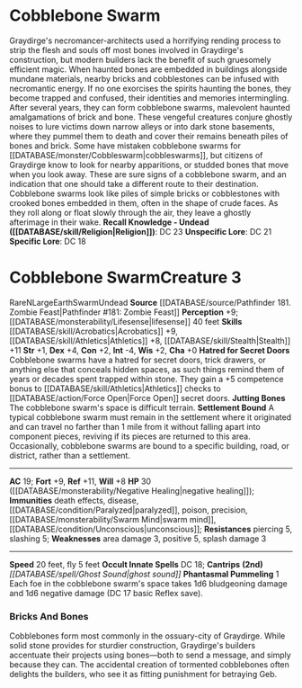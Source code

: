﻿---
ac: '19'
alignment: N
charisma: '+0'
constitution: '+2'
creature_ability:
- Hatred for Secret Doors
- Jutting Bones
- Phantasmal Pummeling
- Settlement Bound
dexterity: '+4'
element: Earth
fly_speed: '5'
fortitude: '+9'
hp: 30 ( negative healing )
id: '2032'
immunity:
- '[[DATABASE/trait/Death|death]] effects'
- '[[DATABASE/trait/Disease|disease]]'
- '[[DATABASE/condition/Paralyzed|paralyzed]]'
- '[[DATABASE/trait/Poison|poison]]'
- precision
- '[[DATABASE/monsterability/Swarm Mind|swarm mind]]'
- '[[DATABASE/condition/Unconscious|unconscious]]'
intelligence: '-4'
land_speed: '20'
level: '3'
max_speed: '20'
name: Cobblebone Swarm
perception: '+9'
rarity: Rare
reflex: '+11'
resistance:
- piercing 5
- slashing 5
sense:
- '[[DATABASE/monsterability/Lifesense|lifesense]] 40 feet'
size: Large
skill:
- '[[DATABASE/skill/Acrobatics|Acrobatics]] +9'
- '[[DATABASE/skill/Athletics|Athletics]] +8'
- '[[DATABASE/skill/Stealth|Stealth]] +11'
source: '[[DATABASE/source/Pathfinder 181. Zombie Feast|Pathfinder #181: Zombie Feast]]'
speed:
- 20 feet
- fly 5 feet
spell:
- '[[DATABASE/spell/Ghost Sound|Ghost Sound]]'
strength: '+1'
strength_req: '1'
strongest_save:
- Reflex
trait:
- '[[DATABASE/trait/Earth|Earth]]'
- '[[DATABASE/trait/Rare|Rare]]'
- '[[DATABASE/trait/Swarm|Swarm]]'
- '[[DATABASE/trait/Undead|Undead]]'
type: Creature
weakest_save:
- Will
weakness:
- area damage 3
- positive 5
- '[[DATABASE/trait/Splash|splash]] damage 3'
will: '+8'
wisdom: '+2'

---
# Cobblebone Swarm

Graydirge's necromancer-architects used a horrifying rending process to strip the flesh and souls off most bones involved in Graydirge's construction, but modern builders lack the benefit of such gruesomely efficient magic. When haunted bones are embedded in buildings alongside mundane materials, nearby bricks and cobblestones can be infused with necromantic energy. If no one exorcises the spirits haunting the bones, they become trapped and confused, their identities and memories intermingling. After several years, they can form cobblebone swarms, malevolent haunted amalgamations of brick and bone. These vengeful creatures conjure ghostly noises to lure victims down narrow alleys or into dark stone basements, where they pummel them to death and cover their remains beneath piles of bones and brick.
 Some have mistaken cobblebone swarms for [[DATABASE/monster/Cobbleswarm|cobbleswarms]], but citizens of Graydirge know to look for nearby apparitions, or studded bones that move when you look away. These are sure signs of a cobblebone swarm, and an indication that one should take a different route to their destination.
 Cobblebone swarms look like piles of simple bricks or cobblestones with crooked bones embedded in them, often in the shape of crude faces. As they roll along or float slowly through the air, they leave a ghostly afterimage in their wake.
**Recall Knowledge - Undead ([[DATABASE/skill/Religion|Religion]])**: DC 23
**Unspecific Lore**: DC 21
**Specific Lore**: DC 18

# Cobblebone Swarm<span class="item-type">Creature 3</span>

<span class="trait-rare item-trait">Rare</span><span class="trait-alignment item-trait">N</span><span class="trait-size item-trait">Large</span><span class="item-trait">Earth</span><span class="item-trait">Swarm</span><span class="item-trait">Undead</span>
**Source** [[DATABASE/source/Pathfinder 181. Zombie Feast|Pathfinder #181: Zombie Feast]]
**Perception** +9; [[DATABASE/monsterability/Lifesense|lifesense]] 40 feet
**Skills** [[DATABASE/skill/Acrobatics|Acrobatics]] +9, [[DATABASE/skill/Athletics|Athletics]] +8, [[DATABASE/skill/Stealth|Stealth]] +11
**Str** +1, **Dex** +4, **Con** +2, **Int** -4, **Wis** +2, **Cha** +0
**Hatred for Secret Doors** Cobblebone swarms have a hatred for secret doors, trick drawers, or anything else that conceals hidden spaces, as such things remind them of years or decades spent trapped within stone. They gain a +5 competence bonus to [[DATABASE/skill/Athletics|Athletics]] checks to [[DATABASE/action/Force Open|Force Open]] secret doors.
**Jutting Bones** The cobblebone swarm's space is difficult terrain.
**Settlement Bound** A typical cobblebone swarm must remain in the settlement where it originated and can travel no farther than 1 mile from it without falling apart into component pieces, reviving if its pieces are returned to this area. Occasionally, cobblebone swarms are bound to a specific building, road, or district, rather than a settlement.

---
**AC** 19; **Fort** +9, **Ref** +11, **Will** +8
**HP** 30 ([[DATABASE/monsterability/Negative Healing|negative healing]]); **Immunities** death effects, disease, [[DATABASE/condition/Paralyzed|paralyzed]], poison, precision, [[DATABASE/monsterability/Swarm Mind|swarm mind]], [[DATABASE/condition/Unconscious|unconscious]]; **Resistances** piercing 5, slashing 5; **Weaknesses** area damage 3, positive 5, splash damage 3

---
**Speed** 20 feet, fly 5 feet
**Occult Innate Spells** DC 18; **Cantrips** **(2nd)** _[[DATABASE/spell/Ghost Sound|ghost sound]]_
<span class="in-box-ability">**Phantasmal Pummeling** <span class="action-icon">1</span> Each foe in the cobblebone swarm's space takes 1d6 bludgeoning damage and 1d6 negative damage (DC 17 basic Reflex save).</span>

###  Bricks And Bones

Cobblebones form most commonly in the ossuary-city of Graydirge. While solid stone provides for sturdier construction, Graydirge's builders accentuate their projects using bones—both to send a message, and simply because they can. The accidental creation of tormented cobblebones often delights the builders, who see it as fitting punishment for betraying Geb.